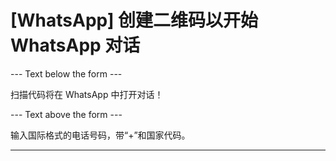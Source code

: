 <h1>[WhatsApp] 创建二维码以开始 WhatsApp 对话</h1>

--- Text below the form ---

<p class="font-italic hint smfm-hint">扫描代码将在 WhatsApp 中打开对话！</p>

--- Text above the form ---

<p class="hint smfm-hint">输入国际格式的电话号码，带“+”和国家代码。</p>

----------

